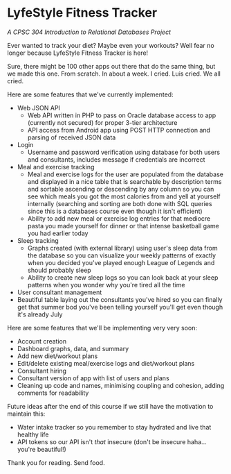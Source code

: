 # LyfeStyle Fitness Tracker
*A CPSC 304 Introduction to Relational Databases Project*

Ever wanted to track your diet? Maybe even your workouts? Well fear no longer because LyfeStyle Fitness Tracker is here!

Sure, there might be 100 other apps out there that do the same thing, but we made this one. From scratch. In about a week. I cried. Luis cried. We all cried.

Here are some features that we've currently implemented:
* Web JSON API
  * Web API written in PHP to pass on Oracle database access to app (currently not secured) for proper 3-tier architecture
  * API access from Android app using POST HTTP connection and parsing of received JSON data
* Login
  * Username and password verification using database for both users and consultants, includes message if credentials are incorrect
* Meal and exercise tracking
  * Meal and exercise logs for the user are populated from the database and displayed in a nice table that is searchable by description terms and sortable ascending or descending by any column so you can see which meals you got the most calories from and yell at yourself internally (searching and sorting are both done with SQL queries since this is a databases course even though it isn't efficient)
  * Ability to add new meal or exercise log entries for that mediocre pasta you made yourself for dinner or that intense basketball game you had earlier today
* Sleep tracking
  * Graphs created (with external library) using user's sleep data from the database so you can visualize your weekly patterns of exactly when you decided you've played enough League of Legends and should probably sleep
  * Ability to create new sleep logs so you can look back at your sleep patterns when you wonder why you're tired all the time
* User consultant management
 * Beautiful table laying out the consultants you've hired so you can finally get that summer bod you've been telling yourself you'll get even though it's already July

Here are some features that we'll be implementing very very soon:
* Account creation
* Dashboard graphs, data, and summary
* Add new diet/workout plans
* Edit/delete existing meal/exercise logs and diet/workout plans
* Consultant hiring
* Consultant version of app with list of users and plans
* Cleaning up code and names, minimising coupling and cohesion, adding comments for readability

Future ideas after the end of this course if we still have the motivation to maintain this:
* Water intake tracker so you remember to stay hydrated and live that healthy life
* API tokens so our API isn't _that_ insecure (don't be insecure haha... you're beautiful!)

Thank you for reading. Send food.
